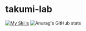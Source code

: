 # takumi-lab  
[![My Skills](https://skillicons.dev/icons?i=python,docker)](https://skillicons.dev)
![Anurag's GitHub stats](https://github-readme-stats.vercel.app/api?username=TakumiOkawa12&show_icons=true&theme=merko)
